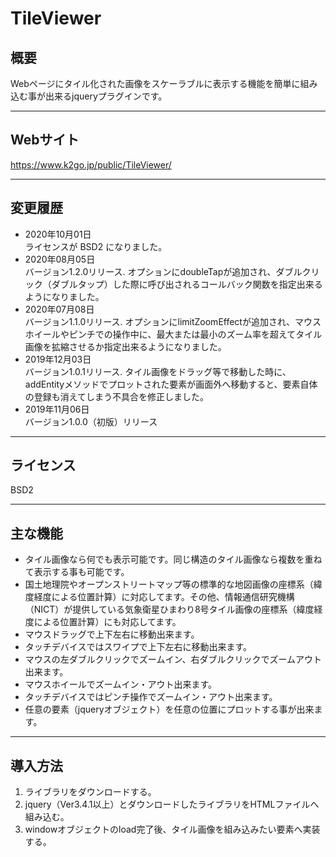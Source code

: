 # TileViewer
## 概要
Webページにタイル化された画像をスケーラブルに表示する機能を簡単に組み込む事が出来るjqueryプラグインです。

------------

## Webサイト
https://www.k2go.jp/public/TileViewer/

------------

## 変更履歴

- 2020年10月01日<br>ライセンスが BSD2 になりました。
- 2020年08月05日<br>バージョン1.2.0リリース. オプションにdoubleTapが追加され、ダブルクリック（ダブルタップ）した際に呼び出されるコールバック関数を指定出来るようになりました。
- 2020年07月08日<br>バージョン1.1.0リリース. オプションにlimitZoomEffectが追加され、マウスホイールやピンチでの操作中に、最大または最小のズーム率を超えてタイル画像を拡縮させるか指定出来るようになりました。
- 2019年12月03日<br>バージョン1.0.1リリース. タイル画像をドラッグ等で移動した時に、addEntityメソッドでプロットされた要素が画面外へ移動すると、要素自体の登録も消えてしまう不具合を修正しました。
- 2019年11月06日<br>バージョン1.0.0（初版）リリース

------------

## ライセンス

BSD2

------------

## 主な機能

- タイル画像なら何でも表示可能です。同じ構造のタイル画像なら複数を重ねて表示する事も可能です。
- 国土地理院やオープンストリートマップ等の標準的な地図画像の座標系（緯度経度による位置計算）に対応してます。その他、情報通信研究機構（NICT）が提供している気象衛星ひまわり8号タイル画像の座標系（緯度経度による位置計算）にも対応してます。
- マウスドラッグで上下左右に移動出来ます。
- タッチデバイスではスワイプで上下左右に移動出来ます。
- マウスの左ダブルクリックでズームイン、右ダブルクリックでズームアウト出来ます。
- マウスホイールでズームイン・アウト出来ます。
- タッチデバイスではピンチ操作でズームイン・アウト出来ます。
- 任意の要素（jqueryオブジェクト）を任意の位置にプロットする事が出来ます。

------------

## 導入方法

1. ライブラリをダウンロードする。
2. jquery（Ver3.4.1以上）とダウンロードしたライブラリをHTMLファイルへ組み込む。
3. windowオブジェクトのload完了後、タイル画像を組み込みたい要素へ実装する。
